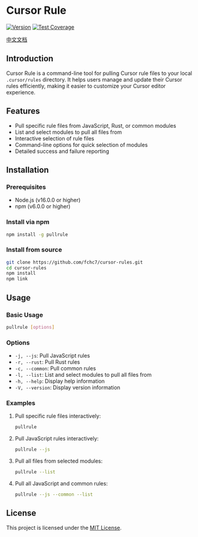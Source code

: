 # Cursor Rule

[![Version](https://img.shields.io/badge/version-1.0.0-blue.svg)](https://github.com/yourusername/cursor-pullrule/releases)
[![Test Coverage](https://img.shields.io/badge/coverage-85%25-green.svg)](https://github.com/yourusername/cursor-pullrule/actions)

[中文文档](./README.zh.md)

## Introduction

Cursor Rule is a command-line tool for pulling Cursor rule files to your local `.cursor/rules` directory. It helps users manage and update their Cursor rules efficiently, making it easier to customize your Cursor editor experience.

## Features

- Pull specific rule files from JavaScript, Rust, or common modules
- List and select modules to pull all files from
- Interactive selection of rule files
- Command-line options for quick selection of modules
- Detailed success and failure reporting

## Installation

### Prerequisites

- Node.js (v16.0.0 or higher)
- npm (v6.0.0 or higher)

### Install via npm

```bash
npm install -g pullrule
```

### Install from source

```bash
git clone https://github.com/fchc7/cursor-rules.git
cd cursor-rules
npm install
npm link
```

## Usage

### Basic Usage

```bash
pullrule [options]
```

### Options

- `-j, --js`: Pull JavaScript rules
- `-r, --rust`: Pull Rust rules
- `-c, --common`: Pull common rules
- `-l, --list`: List and select modules to pull all files from
- `-h, --help`: Display help information
- `-V, --version`: Display version information

### Examples

1. Pull specific rule files interactively:
   ```bash
   pullrule
   ```
2. Pull JavaScript rules interactively:
   ```bash
   pullrule --js
   ```
3. Pull all files from selected modules:
   ```bash
   pullrule --list
   ```
4. Pull all JavaScript and common rules:
   ```bash
   pullrule --js --common --list
   ```

## License

This project is licensed under the [MIT License](LICENSE).
